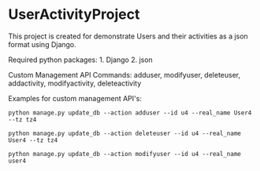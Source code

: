 # UserActivityProject

This project is created for demonstrate Users and their activities as a json format using Django.

Required python packages:
	1. Django
	2. json


Custom Management API Commands:
	adduser,
	modifyuser,
	deleteuser,
	addactivity,
	modifyactivity, 
	deleteactivity
	
Examples for custom management API's:

	python manage.py update_db --action adduser --id u4 --real_name User4 --tz tz4
	
	python manage.py update_db --action deleteuser --id u4 --real_name User4 --tz tz4
	
	python manage.py update_db --action modifyuser --id u4 --real_name user4
	
	